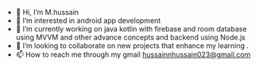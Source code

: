 - 👋 Hi, I’m M.hussain
- 👀 I’m interested in android app development
- 🌱 I’m currently working on java kotlin with firebase and room database using MVVM and other advance concepts and backend using Node.js
- 💞️ I’m looking to collaborate on new projects that enhance my learning .
- 📫 How to reach me through my gmail hussainnhussain023@gmail.com

<!---
hussainn23/hussainn23 is a ✨ special ✨ repository because its `README.md` (this file) appears on your GitHub profile.
You can click the Preview link to take a look at your changes.
--->
